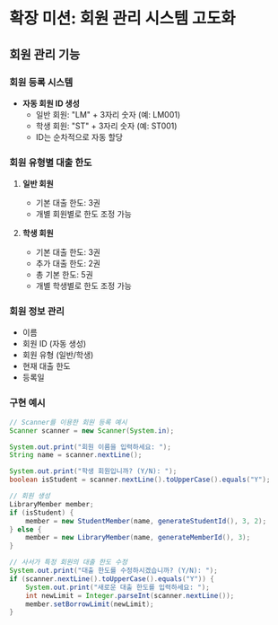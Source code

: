 # 확장 미션: 회원 관리 시스템 고도화

## 회원 관리 기능

### 회원 등록 시스템
- **자동 회원 ID 생성**
  - 일반 회원: "LM" + 3자리 숫자 (예: LM001)
  - 학생 회원: "ST" + 3자리 숫자 (예: ST001)
  - ID는 순차적으로 자동 할당

### 회원 유형별 대출 한도
1. **일반 회원**
   - 기본 대출 한도: 3권
   - 개별 회원별로 한도 조정 가능

2. **학생 회원**
   - 기본 대출 한도: 3권
   - 추가 대출 한도: 2권
   - 총 기본 한도: 5권
   - 개별 학생별로 한도 조정 가능

### 회원 정보 관리
- 이름
- 회원 ID (자동 생성)
- 회원 유형 (일반/학생)
- 현재 대출 한도
- 등록일

### 구현 예시
```java
// Scanner를 이용한 회원 등록 예시
Scanner scanner = new Scanner(System.in);

System.out.print("회원 이름을 입력하세요: ");
String name = scanner.nextLine();

System.out.print("학생 회원입니까? (Y/N): ");
boolean isStudent = scanner.nextLine().toUpperCase().equals("Y");

// 회원 생성
LibraryMember member;
if (isStudent) {
    member = new StudentMember(name, generateStudentId(), 3, 2);
} else {
    member = new LibraryMember(name, generateMemberId(), 3);
}

// 사서가 특정 회원의 대출 한도 수정
System.out.print("대출 한도를 수정하시겠습니까? (Y/N): ");
if (scanner.nextLine().toUpperCase().equals("Y")) {
    System.out.print("새로운 대출 한도를 입력하세요: ");
    int newLimit = Integer.parseInt(scanner.nextLine());
    member.setBorrowLimit(newLimit);
}
```

